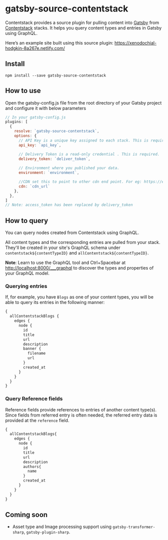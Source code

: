 # gatsby-source-contentstack

Contentstack provides a source plugin for pulling content into [Gatsby][gatsby] from [Contentstack][contentstack] stacks. It helps you query content types and entries in Gatsby using GraphQL.

Here’s an example site built using this source plugin: https://xenodochial-hodgkin-8a267e.netlify.com/

## Install

`npm install --save gatsby-source-contentstack`

## How to use

Open the gatsby-config.js file from the root directory of your Gatsby project and configure it with below parameters

```javascript
// In your gatsby-config.js
plugins: [
  {
    resolve: `gatsby-source-contentstack`,
    options: {
      // API Key is a unique key assigned to each stack. This is required.
      api_key: `api_key`,

      // Delivery Token is a read-only credential . This is required.
      delivery_token: `deliver_token`,
      
      // Environment where you published your data.
      environment: `environment`,

      //CDN set this to point to other cdn end point. For eg: https://eu-cdn.contentstack.com/v3 . This is not required.
      cdn: `cdn_url`
    },
  },
]
// Note: access_token has been replaced by delivery_token
```

## How to query

You can query nodes created from Contentstack using GraphQL. 


All content types and the corresponding entries are pulled from your stack. They'll be created in your site's GraphQL schema under `contentstack${contentTypeID}` and `allContentstack${contentTypeID}`.

**Note**: Learn to use the GraphQL tool and Ctrl+Spacebar at
<http://localhost:8000/___graphql> to discover the types and properties of your
GraphQL model.

### Querying entries

If, for example, you have `Blogs` as one of your content types, you will be able to query its entries in the following manner:


```graphql
{
  allContentstackBlogs {
    edges {
      node {
        id
        title
        url
        description
        banner {
          filename
          url
        }
        created_at
      }
    }
  }
}
```

### Query Reference fields

Reference fields provide references to entries of another content type(s). Since fields from
referred entry is often needed, the referred entry data is provided at the `reference` field.

```graphql
{
  allContentstackBlogs{
    edges {
      node {
        id
        title
        url
        description
        authors{
          name
        }
        created_at
      }
    }
  }
}
```

## Coming soon

- Asset type and Image processing support using `gatsby-transformer-sharp`, `gatsby-plugin-sharp`.



[gatsby]: https://www.gatsbyjs.org/
[contentstack]: https://www.contentstack.com/
